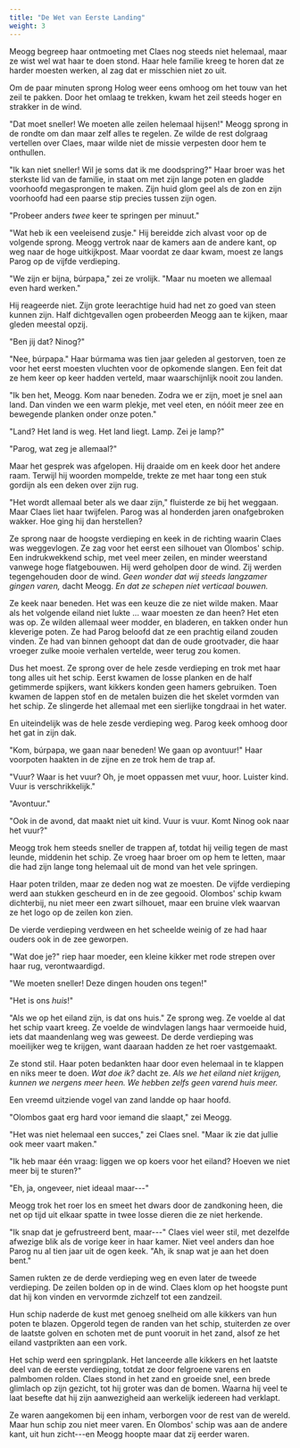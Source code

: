 ```yaml
---
title: "De Wet van Eerste Landing"
weight: 3
---
```


Meogg begreep haar ontmoeting met Claes nog steeds niet helemaal, maar ze wist wel wat haar te doen stond. Haar hele familie kreeg te horen dat ze harder moesten werken, al zag dat er misschien niet zo uit.

Om de paar minuten sprong Holog weer eens omhoog om het touw van het zeil te pakken. Door het omlaag te trekken, kwam het zeil steeds hoger en strakker in de wind.

"Dat moet sneller! We moeten alle zeilen helemaal hijsen!" Meogg sprong in de rondte om dan maar zelf alles te regelen. Ze wilde de rest dolgraag vertellen over Claes, maar wilde niet de missie verpesten door hem te onthullen.

"Ik kan niet sneller! Wil je soms dat ik me doodspring?" Haar broer was het sterkste lid van de familie, in staat om met zijn lange poten en gladde voorhoofd megasprongen te maken. Zijn huid glom geel als de zon en zijn voorhoofd had een paarse stip precies tussen zijn ogen.

"Probeer anders _twee_ keer te springen per minuut."

"Wat heb ik een veeleisend zusje." Hij bereidde zich alvast voor op de volgende sprong. Meogg vertrok naar de kamers aan de andere kant, op weg naar de hoge uitkijkpost. Maar voordat ze daar kwam, moest ze langs Parog op de vijfde verdieping.

"We zijn er bijna, búrpapa," zei ze vrolijk. "Maar nu moeten we allemaal even hard werken."

Hij reageerde niet. Zijn grote leerachtige huid had net zo goed van steen kunnen zijn. Half dichtgevallen ogen probeerden Meogg aan te kijken, maar gleden meestal opzij.

"Ben jij dat? Ninog?"

"Nee, búrpapa." Haar búrmama was tien jaar geleden al gestorven, toen ze voor het eerst moesten vluchten voor de opkomende slangen. Een feit dat ze hem keer op keer hadden verteld, maar waarschijnlijk nooit zou landen.

"Ik ben het, Meogg. Kom naar beneden. Zodra we er zijn, moet je snel aan land. Dan vinden we een warm plekje, met veel eten, en nóóit meer zee en bewegende planken onder onze poten."

"Land? Het land is weg. Het land liegt. Lamp. Zei je lamp?"

"Parog, wat zeg je allemaal?"

Maar het gesprek was afgelopen. Hij draaide om en keek door het andere raam. Terwijl hij woorden mompelde, trekte ze met haar tong een stuk gordijn als een deken over zijn rug.

"Het wordt allemaal beter als we daar zijn," fluisterde ze bij het weggaan. Maar Claes liet haar twijfelen. Parog was al honderden jaren onafgebroken wakker. Hoe ging hij dan herstellen?

Ze sprong naar de hoogste verdieping en keek in de richting waarin Claes was weggevlogen. Ze zag voor het eerst een silhouet van Olombos' schip. Een indrukwekkend schip, met veel meer zeilen, en minder weerstand vanwege hoge flatgebouwen. Hij werd geholpen door de wind. Zij werden tegengehouden door de wind. _Geen wonder dat wij steeds langzamer gingen varen,_ dacht Meogg. _En dat ze schepen niet verticaal bouwen._

Ze keek naar beneden. Het was een keuze die ze niet wilde maken. Maar als het volgende eiland niet lukte ... waar moesten ze dan heen? Het eten was op. Ze wilden allemaal weer modder, en bladeren, en takken onder hun kleverige poten. Ze had Parog beloofd dat ze een prachtig eiland zouden vinden. Ze had van binnen gehoopt dat dan de oude grootvader, die haar vroeger zulke mooie verhalen vertelde, weer terug zou komen.

Dus het moest. Ze sprong over de hele zesde verdieping en trok met haar tong alles uit het schip. Eerst kwamen de losse planken en de half getimmerde spijkers, want kikkers konden geen hamers gebruiken. Toen kwamen de lappen stof en de metalen buizen die het skelet vormden van het schip. Ze slingerde het allemaal met een sierlijke tongdraai in het water.

En uiteindelijk was de hele zesde verdieping weg. Parog keek omhoog door het gat in zijn dak.

"Kom, búrpapa, we gaan naar beneden! We gaan op avontuur!" Haar voorpoten haakten in de zijne en ze trok hem de trap af.

"Vuur? Waar is het vuur? Oh, je moet oppassen met vuur, hoor. Luister kind. Vuur is verschrikkelijk."

"Avontuur."

"Ook in de avond, dat maakt niet uit kind. Vuur is vuur. Komt Ninog ook naar het vuur?"

Meogg trok hem steeds sneller de trappen af, totdat hij veilig tegen de mast leunde, middenin het schip. Ze vroeg haar broer om op hem te letten, maar die had zijn lange tong helemaal uit de mond van het vele springen.

Haar poten trilden, maar ze deden nog wat ze moesten. De vijfde verdieping werd aan stukken gescheurd en in de zee gegooid. Olombos' schip kwam dichterbij, nu niet meer een zwart silhouet, maar een bruine vlek waarvan ze het logo op de zeilen kon zien.

De vierde verdieping verdween en het scheelde weinig of ze had haar ouders ook in de zee geworpen. 

"Wat doe je?" riep haar moeder, een kleine kikker met rode strepen over haar rug, verontwaardigd. 

"We moeten sneller! Deze dingen houden ons tegen!"

"Het is ons _huis_!"

"Als we op het eiland zijn, is dat ons huis." Ze sprong weg. Ze voelde al dat het schip vaart kreeg. Ze voelde de windvlagen langs haar vermoeide huid, iets dat maandenlang weg was geweest. De derde verdieping was moeilijker weg te krijgen, want daaraan hadden ze het roer vastgemaakt.

Ze stond stil. Haar poten bedankten haar door even helemaal in te klappen en niks meer te doen. _Wat doe ik?_ dacht ze. _Als we het eiland niet krijgen, kunnen we nergens meer heen. We hebben zelfs geen varend huis meer._

Een vreemd uitziende vogel van zand landde op haar hoofd.

"Olombos gaat erg hard voor iemand die slaapt," zei Meogg.

"Het was niet helemaal een succes," zei Claes snel. "Maar ik zie dat jullie ook meer vaart maken."

"Ik heb maar één vraag: liggen we op koers voor het eiland? Hoeven we niet meer bij te sturen?"

"Eh, ja, ongeveer, niet ideaal maar---"

Meogg trok het roer los en smeet het dwars door de zandkoning heen, die net op tijd uit elkaar spatte in twee losse dieren die ze niet herkende.

"Ik snap dat je gefrustreerd bent, maar---" Claes viel weer stil, met dezelfde afwezige blik als de vorige keer in haar kamer. Niet veel anders dan hoe Parog nu al tien jaar uit de ogen keek. "Ah, ik snap wat je aan het doen bent."

Samen rukten ze de derde verdieping weg en even later de tweede verdieping. De zeilen bolden op in de wind. Claes klom op het hoogste punt dat hij kon vinden en vervormde zichzelf tot een zandzeil.

Hun schip naderde de kust met genoeg snelheid om alle kikkers van hun poten te blazen. Opgerold tegen de randen van het schip, stuiterden ze over de laatste golven en schoten met de punt vooruit in het zand, alsof ze het eiland vastprikten aan een vork.

Het schip werd een springplank. Het lanceerde alle kikkers en het laatste deel van de eerste verdieping, totdat ze door felgroene varens en palmbomen rolden. Claes stond in het zand en groeide snel, een brede glimlach op zijn gezicht, tot hij groter was dan de bomen. Waarna hij veel te laat besefte dat hij zijn aanwezigheid aan werkelijk iedereen had verklapt.

Ze waren aangekomen bij een inham, verborgen voor de rest van de wereld. Maar hun schip zou niet meer varen. En Olombos' schip was aan de andere kant, uit hun zicht---en Meogg hoopte maar dat zij eerder waren.